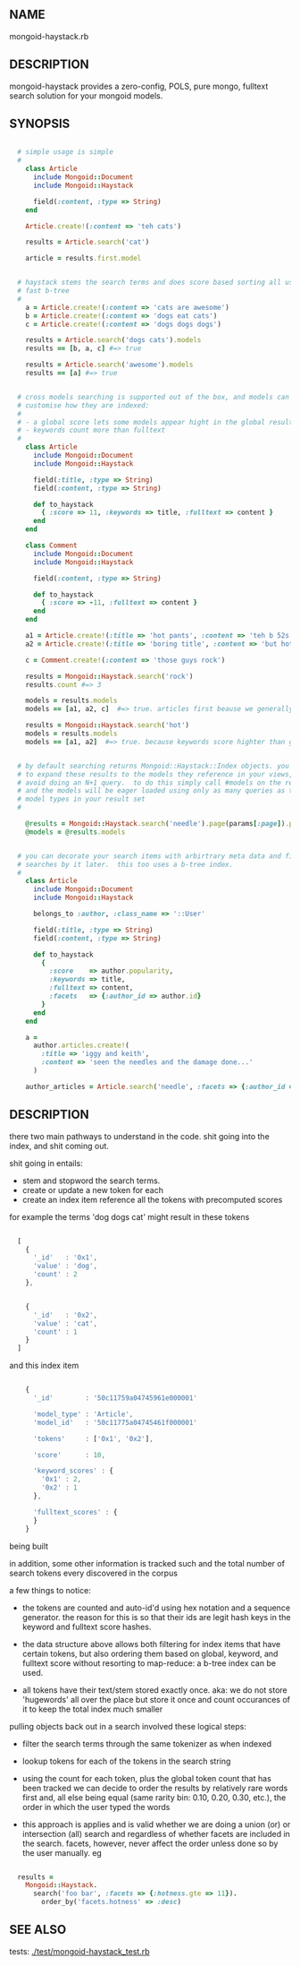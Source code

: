 NAME
----

  mongoid-haystack.rb

DESCRIPTION
-----------

  mongoid-haystack provides a zero-config, POLS, pure mongo, fulltext search
  solution for your mongoid models.

SYNOPSIS
--------

````ruby

  # simple usage is simple
  #
    class Article
      include Mongoid::Document
      include Mongoid::Haystack

      field(:content, :type => String)
    end

    Article.create!(:content => 'teh cats')

    results = Article.search('cat')

    article = results.first.model


  # haystack stems the search terms and does score based sorting all using a
  # fast b-tree 
  #
    a = Article.create!(:content => 'cats are awesome')
    b = Article.create!(:content => 'dogs eat cats')
    c = Article.create!(:content => 'dogs dogs dogs')

    results = Article.search('dogs cats').models
    results == [b, a, c] #=> true

    results = Article.search('awesome').models
    results == [a] #=> true


  # cross models searching is supported out of the box, and models can
  # customise how they are indexed:
  #
  # - a global score lets some models appear hight in the global results
  # - keywords count more than fulltext 
  #
    class Article
      include Mongoid::Document
      include Mongoid::Haystack

      field(:title, :type => String)
      field(:content, :type => String)

      def to_haystack
        { :score => 11, :keywords => title, :fulltext => content }
      end
    end

    class Comment
      include Mongoid::Document
      include Mongoid::Haystack

      field(:content, :type => String)

      def to_haystack
        { :score => -11, :fulltext => content }
      end
    end

    a1 = Article.create!(:title => 'hot pants', :content => 'teh b 52s rock')
    a2 = Article.create!(:title => 'boring title', :content => 'but hot content that rocks')

    c = Comment.create!(:content => 'those guys rock')

    results = Mongoid::Haystack.search('rock')
    results.count #=> 3

    models = results.models
    models == [a1, a2, c]  #=> true. articles first beause we generally score them higher

    results = Mongoid::Haystack.search('hot')
    models = results.models
    models == [a1, a2]  #=> true. because keywords score highter than general fulltext


  # by default searching returns Mongoid::Haystack::Index objects. you'll want
  # to expand these results to the models they reference in your views, but
  # avoid doing an N+1 query.  to do this simply call #models on the result set
  # and the models will be eager loaded using only as many queries as their are
  # model types in your result set
  #

    @results = Mongoid::Haystack.search('needle').page(params[:page]).per(10)
    @models = @results.models


  # you can decorate your search items with arbirtrary meta data and filter
  # searches by it later.  this too uses a b-tree index.
  #
    class Article
      include Mongoid::Document
      include Mongoid::Haystack

      belongs_to :author, :class_name => '::User'

      field(:title, :type => String)
      field(:content, :type => String)

      def to_haystack
        { 
          :score    => author.popularity,
          :keywords => title,
          :fulltext => content,
          :facets   => {:author_id => author.id}
        }
      end
    end

    a = 
      author.articles.create!(
        :title => 'iggy and keith',
        :content => 'seen the needles and the damage done...'
      )

    author_articles = Article.search('needle', :facets => {:author_id => author.id})


````

DESCRIPTION
-----------

there two main pathways to understand in the code.  shit going into the
index, and shit coming out.

shit going in entails:

- stem and stopword the search terms.
- create or update a new token for each
- create an index item reference all the tokens with precomputed scores

for example the terms 'dog dogs cat' might result in these tokens

````javascript

  [
    {
      '_id'   : '0x1',
      'value' : 'dog',
      'count' : 2
    },


    {
      '_id'   : '0x2',
      'value' : 'cat',
      'count' : 1
    }
  ]

````

  and this index item


````javascript

    {
      '_id'        : '50c11759a04745961e000001'

      'model_type' : 'Article',
      'model_id'   : '50c11775a04745461f000001'

      'tokens'     : ['0x1', '0x2'],

      'score'      : 10,

      'keyword_scores' : {
        '0x1' : 2,
        '0x2' : 1
      },

      'fulltext_scores' : {
      }
    }


````

being built

in addition, some other information is tracked such and the total number of
search tokens every discovered in the corpus
  


a few things to notice:
  
- the tokens are counted and auto-id'd using hex notation and a sequence
  generator.  the reason for this is so that their ids are legit hash keys
  in the keyword and fulltext score hashes.

- the data structure above allows both filtering for index items that have
  certain tokens, but also ordering them based on global, keyword, and
  fulltext score without resorting to map-reduce: a b-tree index can be
  used.

- all tokens have their text/stem stored exactly once.  aka: we do not store
  'hugewords' all over the place but store it once and count occurances of
  it to keep the total index much smaller




pulling objects back out in a search involved these logical steps:

- filter the search terms through the same tokenizer as when indexed

- lookup tokens for each of the tokens in the search string

- using the count for each token, plus the global token count that has been
  tracked we can decide to order the results by relatively rare words first
  and, all else being equal (same rarity bin: 0.10, 0.20, 0.30, etc.), the
  order in which the user typed the words

- this approach is applies and is valid whether we are doing a union (or) or
  intersection (all) search and regardless of whether facets are included in
  the search.  facets, however, never affect the order unless done so by the
  user manually.  eg

````ruby

  results =
    Mongoid::Haystack.
      search('foo bar', :facets => {:hotness.gte => 11}).
        order_by('facets.hotness' => :desc)

````
  

SEE ALSO
--------
  tests: <a href='https://github.com/ahoward/mongoid-haystack/blob/master/test/mongoid-haystack_test.rb'>./test/mongoid-haystack_test.rb<a/>
